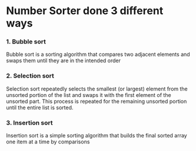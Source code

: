 # Number Sorter done 3 different ways

### 1. Bubble sort
Bubble sort is a sorting algorithm that compares two adjacent elements and swaps them until they are in the intended order

### 2. Selection sort
Selection sort repeatedly selects the smallest (or largest) element from the unsorted portion of the list and swaps it with the first element of the unsorted part. This process is repeated for the remaining unsorted portion until the entire list is sorted. 

### 3. Insertion sort
Insertion sort is a simple sorting algorithm that builds the final sorted array one item at a time by comparisons
